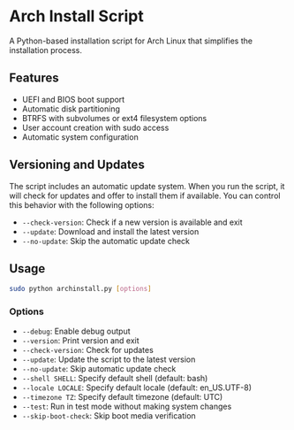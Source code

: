 # Arch Install Script

A Python-based installation script for Arch Linux that simplifies the installation process.

## Features

- UEFI and BIOS boot support
- Automatic disk partitioning
- BTRFS with subvolumes or ext4 filesystem options
- User account creation with sudo access
- Automatic system configuration

## Versioning and Updates

The script includes an automatic update system. When you run the script, it will check for updates and offer to install them if available. You can control this behavior with the following options:

- `--check-version`: Check if a new version is available and exit
- `--update`: Download and install the latest version
- `--no-update`: Skip the automatic update check

## Usage

```bash
sudo python archinstall.py [options]
```

### Options

- `--debug`: Enable debug output
- `--version`: Print version and exit
- `--check-version`: Check for updates
- `--update`: Update the script to the latest version
- `--no-update`: Skip automatic update check
- `--shell SHELL`: Specify default shell (default: bash)
- `--locale LOCALE`: Specify default locale (default: en_US.UTF-8)
- `--timezone TZ`: Specify default timezone (default: UTC)
- `--test`: Run in test mode without making system changes
- `--skip-boot-check`: Skip boot media verification
